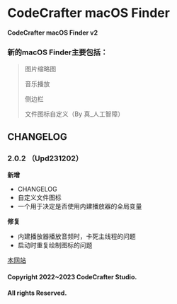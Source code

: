 # CodeCrafter macOS Finder

__CodeCrafter macOS Finder v2__

### 新的macOS Finder主要包括：

> 图片缩略图
> 
> 音乐播放
> 
> 侧边栏
>
> 文件图标自定义（By 真_人工智障）

## CHANGELOG

### 2.0.2 （Upd231202）

**新增**

- CHANGELOG
- 自定义文件图标
- 一个用于决定是否使用内建播放器的全局变量

**修复**

- 内建播放器播放音频时，卡死主线程的问题
- 启动时重复绘制图标的问题

[本网站](https://github.com/CodeCrafter-TL/CodeCrafter-macOS-Finder)

#### Copyright 2022~2023 CodeCrafter Studio.
#### All rights Reserved.
